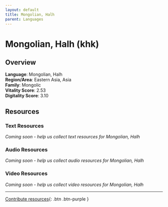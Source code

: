 ```yaml
---
layout: default
title: Mongolian, Halh
parent: Languages
---
```


# Mongolian, Halh (khk)

## Overview

**Language**: Mongolian, Halh  
**Region/Area**: Eastern Asia, Asia  
**Family**: Mongolic  
**Vitality Score**: 2.53  
**Digitality Score**: 3.10  

## Resources

### Text Resources
*Coming soon - help us collect text resources for Mongolian, Halh*

### Audio Resources
*Coming soon - help us collect audio resources for Mongolian, Halh*

### Video Resources
*Coming soon - help us collect video resources for Mongolian, Halh*

---

[Contribute resources](https://fairtrain.github.io/){: .btn .btn-purple }
